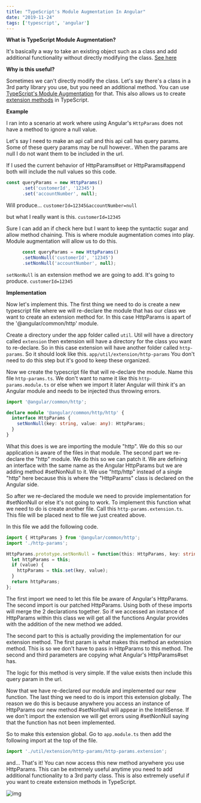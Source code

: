 ```yaml
---
title: "TypeScript's Module Augmentation In Angular"
date: "2019-11-24"
tags: ['typescript', 'angular']
---
```


**What is TypeScript Module Augmentation?**

It's basically a way to take an existing object such as a class and add additional functionality without directly modifying the class. [See here](https://www.typescriptlang.org/docs/handbook/declaration-merging.html)

**Why is this useful?**

Sometimes we can't directly modify the class. Let's say there's a class in a 3rd party library you use, but you need an additional method. You can use [TypeScript's Module Augmentation](https://www.typescriptlang.org/docs/handbook/declaration-merging.html#module-augmentation) for that. This also allows us to create [extension methods](https://en.wikipedia.org/wiki/Extension_method) in TypeScript.

**Example**

I ran into a scenario at work where using Angular's `HttpParams` does not have a method to ignore a null value.

Let's say I need to make an api call and this api call has query params. Some of these query params may be null however.. When the params are null I do not want them to be included in the url.

If I used the current behavior of HttpParams#set or HttpParams#append both will include the null values so this code.
```typescript
const queryParams = new HttpParams()
      .set('customerId', '12345')
      .set('accountNumber', null);
``` 
Will produce...
`customerId=12345&accountNumber=null`

but what I really want is this.
`customerId=12345`

Sure I can add an if check here but I want to keep the syntactic sugar and allow method chaining. This is where module augmentation comes into play. Module augmentation will allow us to do this.

```typescript
      const queryParams = new HttpParams()
      .setNonNull('customerId', '12345')
      .setNonNull('accountNumber', null);
```
`setNonNull` is an extension method we are going to add. It's going to produce. `customerId=12345`

**Implementation**

Now let's implement this. The first thing we need to do is create a new typescript file where we will re-declare the module that has our class we want to create an extension method for. In this case HttpParams is apart of the '@angular/common/http' module.

Create a directory under the app folder called `util`. Util will have a directory called `extension` then extension will have a directory for the class you want to re-declare. So in this case extension will have another folder called `http-params`. So it should look like this. `app/util/extension/http-params` You don't need to do this step but it's good to keep these organized.

Now we create the typescript file that will re-declare the module. Name this file `http-params.ts`. We don't want to name it like this `http-params.module.ts` or else when we import it later Angular will think it's an Angular module and needs to be injected thus throwing errors.
```typescript
import '@angular/common/http';

declare module '@angular/common/http/http' {
  interface HttpParams {
    setNonNull(key: string, value: any): HttpParams;
  }
}

```
What this does is we are importing the module "http". We do this so our application is aware of the files in that module. The second part we re-declare the "http" module. We do this so we can patch it. We are defining an interface with the same name as the Angular HttpParams but we are adding method #setNonNull to it. We use "http/http" instead of a single "http" here because this is where the "HttpParams" class is declared on the Angular side.

So after we re-declared the module we need to provide implementation for #setNonNull or else it's not going to work. To implement this function what we need to do is create another file. Call this `http-params.extension.ts`. This file will be placed next to file we just created above.

In this file we add the following code.
```typescript
import { HttpParams } from '@angular/common/http';
import './http-params';

HttpParams.prototype.setNonNull = function(this: HttpParams, key: string, value: any) {
  let httpParams = this;
  if (value) {
    httpParams = this.set(key, value);
  }
  return httpParams;
};

```

The first import we need to let this file be aware of Angular's HttpParams. The second import is our patched HttpParams. Using both of these imports will merge the 2 declarations together. So if we accessed an instance of HttpParams within this class we will get all the functions Angular provides with the addition of the new method we added.

The second part to this is actually providing the implementation for our extension method. The first param is what makes this method an extension method. This is so we don't have to pass in HttpParams to this method. The second and third parameters are copying what Angular's HttpParams#set has.

The logic for this method is very simple. If the value exists then include this query param in the url.

Now that we have re-declared our module and implemented our new function. The last thing we need to do is import this extension globally. The reason we do this is because anywhere you access an instance of HttpParams our new method #setNonNull will appear in the IntelliSense. If we don't import the extension we will get errors using #setNonNull saying that the function has not been implemented.

So to make this extension global. Go to `app.module.ts` then add the following import at the top of the file.
```typescript
import './util/extension/http-params/http-params.extension';
```

and... That's it! You can now access this new method anywhere you use HttpParams. This can be extremely useful anytime you need to add additional functionality to a 3rd party class. This is also extremely useful if you want to create extension methods in TypeScript.

![img](https://i.imgur.com/541Yyiq.png)